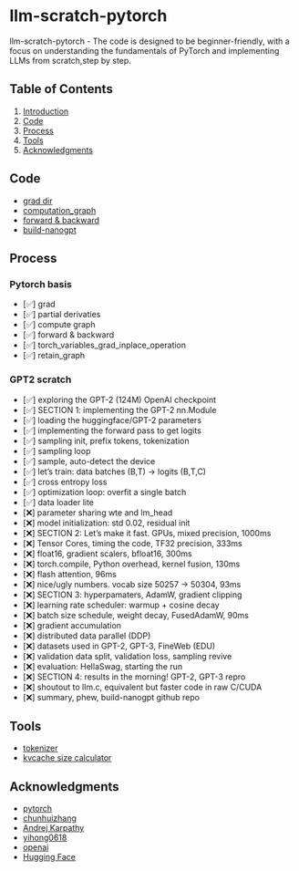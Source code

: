 # llm-scratch-pytorch
llm-scratch-pytorch - The code is designed to be beginner-friendly, with a focus on understanding the fundamentals of PyTorch and implementing LLMs from scratch,step by step.

## Table of Contents
1. [Introduction](#introduction)
2. [Code](#code)
3. [Process](#process)
4. [Tools](#tools)
5. [Acknowledgments](#acknowledgments)
   
## Code
- [grad dir](https://github.com/chunhuizhang/bilibili_vlogs/tree/master/learn_torch/grad)
- [computation_graph](https://github.com/chunhuizhang/bilibili_vlogs/blob/master/learn_torch/grad/03_computation_graph.ipynb)
- [forward & backward](https://github.com/chunhuizhang/bilibili_vlogs/blob/master/learn_torch/grad/04_backward_step.ipynb)
- [build-nanogpt](https://github.com/karpathy/build-nanogpt)

## Process
### Pytorch basis
- [✅] grad
- [✅] partial derivaties
- [✅] compute graph
- [✅] forward & backward
- [✅] torch_variables_grad_inplace_operation
- [✅] retain_graph

### GPT2 scratch
- [✅] exploring the GPT-2 (124M) OpenAI checkpoint
- [✅] SECTION 1: implementing the GPT-2 nn.Module
- [✅] loading the huggingface/GPT-2 parameters
- [✅] implementing the forward pass to get logits
- [✅] sampling init, prefix tokens, tokenization
- [✅] sampling loop
- [✅] sample, auto-detect the device
- [✅] let’s train: data batches (B,T) → logits (B,T,C)
- [✅] cross entropy loss
- [✅] optimization loop: overfit a single batch
- [✅] data loader lite
- [❌] parameter sharing wte and lm_head
- [❌] model initialization: std 0.02, residual init
- [❌] SECTION 2: Let’s make it fast. GPUs, mixed precision, 1000ms
- [❌] Tensor Cores, timing the code, TF32 precision, 333ms
- [❌] float16, gradient scalers, bfloat16, 300ms
- [❌] torch.compile, Python overhead, kernel fusion, 130ms
- [❌] flash attention, 96ms
- [❌] nice/ugly numbers. vocab size 50257 → 50304, 93ms
- [❌] SECTION 3: hyperpamaters, AdamW, gradient clipping
- [❌] learning rate scheduler: warmup + cosine decay
- [❌] batch size schedule, weight decay, FusedAdamW, 90ms
- [❌] gradient accumulation
- [❌] distributed data parallel (DDP)
- [❌] datasets used in GPT-2, GPT-3, FineWeb (EDU)
- [❌] validation data split, validation loss, sampling revive
- [❌] evaluation: HellaSwag, starting the run
- [❌] SECTION 4: results in the morning! GPT-2, GPT-3 repro
- [❌] shoutout to llm.c, equivalent but faster code in raw C/CUDA
- [❌] summary, phew, build-nanogpt github repo

## Tools
- [tokenizer](https://tiktokenizer.vercel.app/)
- [kvcache size calculator](https://lmcache.ai/kv_cache_calculator.html)

## Acknowledgments
- [pytorch](https://github.com/pytorch)
- [chunhuizhang](https://github.com/chunhuizhang)
- [Andrej Karpathy](https://github.com/karpathy)
- [yihong0618](https://github.com/yihong0618)
- [openai](https://github.com/openai)
- [Hugging Face](https://github.com/huggingface)
